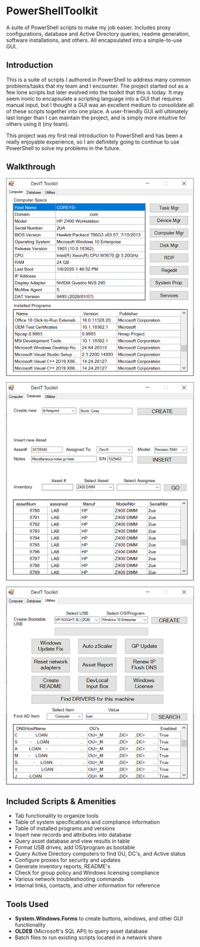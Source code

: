 # PowerShellToolkit
A suite of PowerShell scripts to make my job easier. Includes proxy configurations, database and Active Directory queries, readme generation, software installations, and others. All encapsulated into a simple-to-use GUI.

## Introduction
This is a suite of scripts I authored in PowerShell to address many common problems/tasks that my team and I encounter. 
The project started out as a few lone scripts but later evolved into the toolkit that this is today. It may seem ironic to 
encapsulate a scripting language into a GUI that requires manual input, but I thought a GUI was an excellent medium to 
consolidate all of these scripts together into one place. A user-friendly GUI will ultimately last longer than I can maintain 
the project, and is simply more intuitive for others using it (my team).

This project was my first real introduction to PowerShell and has been a really enjoyable experience, so I am definitely going to 
continue to use PowerShell to solve my problems in the future.

## Walkthrough
![alt text](https://github.com/coreystone/PowerShellToolkit/blob/master/computer_tab.PNG "")

![alt text](https://github.com/coreystone/PowerShellToolkit/blob/master/database_tab.PNG "")

![alt text](https://github.com/coreystone/PowerShellToolkit/blob/master/utilities_tab.PNG "")

## Included Scripts & Amenities
* Tab functionality to organize tools 
* Table of system specifications and compliance information
* Table of installed programs and versions
* Insert new records and attributes into database
* Query asset database and view results in table
* Format USB drives, add OS/program as bootable
* Query Active Directory computers to find OU, DC's, and Active status
* Configure proxies for security and updates
* Generate inventory reports, README's 
* Check for group policy and Windows licensing compliance
* Various network troubleshooting commands
* Internal links, contacts, and other information for reference

## Tools Used
* **System.Windows.Forms** to create buttons, windows, and other GUI functionality
* **OLDEB** (Microsoft's SQL API) to query asset database
* Batch files to run existing scripts located in a network share
